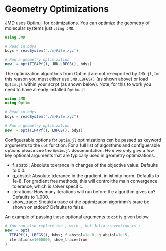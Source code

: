 # Geometry Optimizations

JMD uses [Optim.jl](https://julianlsolvers.github.io/Optim.jl/stable/) for optimizations. You can optimize the geometry of molecular systems just `using JMD`. 

```julia
using JMD

# Read in bdys
bdys = readSystem("./myFile.xyz")

# Run a geometry optimization
new  = opt(TIP4Pf(), JMD.LBFGS(), bdys)
```

The optimization algorithms from Optim.jl are not re-exported by `JMD.jl`, for this reason you must either use `JMD.LBFGS()` (as shown above) or load `Optim.jl` within your script (as shown below). Note, for this to work you need to have already installed `Optim.jl`.

```julia
using JMD
using Optim

# Read in bdys
bdys = readSystem("./myFile.xyz")

# Run a geometry optimization
new  = opt(TIP4Pf(), LBFGS(), bdys)
```

Configuerable options for `Optim.jl` optimizations can be passed as keyword arguments to the `opt` function. For a full list of algorithms and configuerable options please see the `Optim.jl` documentation. Here we only give a few key optional arguments that are typically used in geometry optimizations.

  - f_abstol: Absolute tolerance in changes of the objective value. Defaults to 0.0.
  - g_abstol: Absolute tolerance in the gradient, in infinity norm. Defaults to 1e-8. For gradient free methods, this will control the main convergence tolerance, which is solver specific.
  - iterations: How many iterations will run before the algorithm gives up? Defaults to 1_000.
  - show_trace: Should a trace of the optimization algorithm's state be shown on stdout? Defaults to false.

An example of passing these optional arguments to `opt` is given below.

```julia
# You can also replace the ; with , but Julia convention is ;
new  = opt(
  TIP4Pf(), LBFGS(), bdys; f_abstol=1e-8, g_abstol=1e-5, 
  iterations=1000000, show_trace=true 
)
```